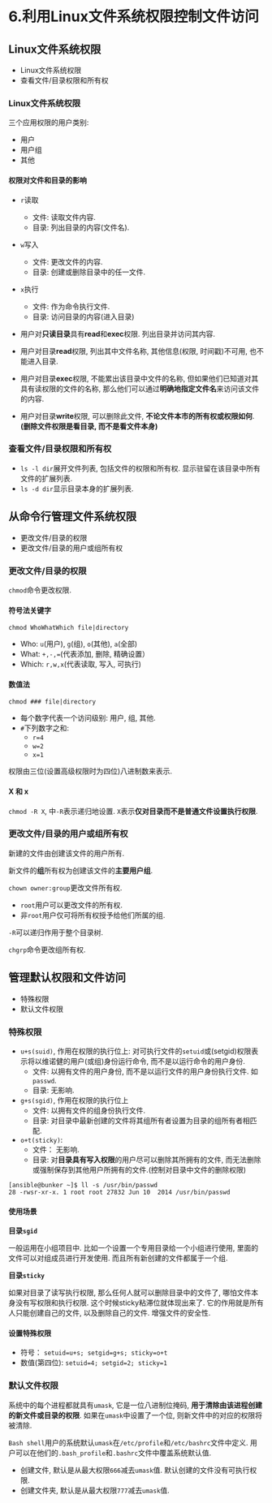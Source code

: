 # 6.利用Linux文件系统权限控制文件访问

## Linux文件系统权限

* Linux文件系统权限
* 查看文件/目录权限和所有权

### Linux文件系统权限

三个应用权限的用户类别:

* 用户
* 用户组
* 其他

#### 权限对文件和目录的影响

* `r`读取
	* 文件: 读取文件内容.
	* 目录: 列出目录的内容(文件名).
* `w`写入
	* 文件: 更改文件的内容.
	* 目录: 创建或删除目录中的任一文件.
* `x`执行
	* 文件: 作为命令执行文件.
	* 目录: 访问目录的内容(进入目录)

* 用户对**只读目录**具有**read**和**exec**权限. 列出目录并访问其内容.
* 用户对目录**read**权限, 列出其中文件名称, 其他信息(权限, 时间戳)不可用, 也不能进入目录.
* 用户对目录**exec**权限, 不能累出该目录中文件的名称, 但如果他们已知道对其具有读权限的文件的名称, 那么他们可以通过**明确地指定文件名**来访问该文件的内容.
* 用户对目录**write**权限, 可以删除此文件, **不论文件本市的所有权或权限如何**. **(删除文件权限是看目录, 而不是看文件本身)**

### 查看文件/目录权限和所有权

* `ls -l dir`展开文件列表, 包括文件的权限和所有权. 显示驻留在该目录中所有文件的扩展列表.
* `ls -d dir`显示目录本身的扩展列表.

## 从命令行管理文件系统权限

* 更改文件/目录的权限
* 更改文件/目录的用户或组所有权

### 更改文件/目录的权限

`chmod`命令更改权限.

#### 符号法关键字

`chmod WhoWhatWhich file|directory`

* Who: `u`(用户), `g`(组), `o`(其他), `a`(全部)
* What: `+,-,=`(代表添加, 删除, 精确设置）
* Which: `r,w,x`(代表读取, 写入, 可执行)

#### 数值法

`chmod ### file|directory`

* 每个数字代表一个访问级别: 用户, 组, 其他.
* `#`下列数字之和:
	* `r=4`
	* `w=2`
	* `x=1`

权限由三位(设置高级权限时为四位)八进制数来表示.

#### X 和 x

`chmod -R X`, 中`-R`表示递归地设置. `X`表示**仅对目录而不是普通文件设置执行权限**.

### 更改文件/目录的用户或组所有权

新建的文件由创建该文件的用户所有.

新文件的**组**所有权为创建该文件的**主要用户组**.

`chown owner:group`更改文件所有权.

* `root`用户可以更改文件的所有权.
* 非`root`用户仅可将所有权授予给他们所属的组.

`-R`可以递归作用于整个目录树.

`chgrp`命令更改组所有权.

## 管理默认权限和文件访问

* 特殊权限
* 默认文件权限

### 特殊权限

* `u+s(suid)`, 作用在权限的执行位上: 对可执行文件的`setuid`或(setgid)权限表示将以维诺健的用户(或组)身份运行命令, 而不是以运行命令的用户身份.
	* 文件: 以拥有文件的用户身份, 而不是以运行文件的用户身份执行文件. 如`passwd`.
	* 目录: 无影响.
* `g+s(sgid)`, 作用在权限的执行位上
	* 文件: 以拥有文件的组身份执行文件.
	* 目录: 对目录中最新创建的文件将其组所有者设置为目录的组所有者相匹配.
* `o+t(sticky)`:
	* 文件： 无影响.
	* 目录: 对**目录具有写入权限**的用户尽可以删除其所拥有的文件, 而无法删除或强制保存到其他用户所拥有的文件.(控制对目录中文件的删除权限)

```
[ansible@bunker ~]$ ll -s /usr/bin/passwd
28 -rwsr-xr-x. 1 root root 27832 Jun 10  2014 /usr/bin/passwd
```

#### 使用场景

**目录`sgid`**

一般运用在小组项目中. 比如一个设置一个专用目录给一个小组进行使用, 里面的文件可以对组成员进行开发使用. 而且所有新创建的文件都属于一个组.

**目录`sticky`**

如果对目录了读写执行权限, 那么任何人就可以删除目录中的文件了, 哪怕文件本身没有写权限和执行权限. 这个时候sticky粘滞位就体现出来了. 它的作用就是所有人只能创建自己的文件, 以及删除自己的文件. 增强文件的安全性.

#### 设置特殊权限

* 符号： `setuid=u+s; setgid=g+s; sticky=o+t`
* 数值(第四位): `setuid=4; setgid=2; sticky=1`

### 默认文件权限

系统中的每个进程都就具有`umask`, 它是一位八进制位掩码, **用于清除由该进程创建的新文件或目录的权限**. 如果在`umask`中设置了一个位, 则新文件中的对应的权限将被清除.

`Bash shell`用户的系统默认`umask`在`/etc/profile`和`/etc/bashrc`文件中定义. 用户可以在他们的`.bash_profile`和`.bashrc`文件中覆盖系统默认值.

* 创建文件, 默认是从最大权限`666`减去`umask`值. 默认创建的文件没有可执行权限.
* 创建文件夹, 默认是从最大权限`777`减去`umask`值. 

